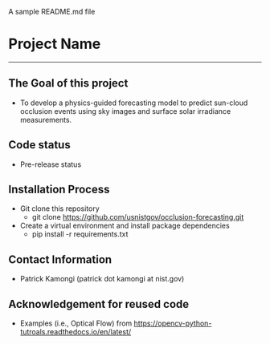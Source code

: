 A sample README.md file

# Project Name
---
## The Goal of this project 
- To develop a physics-guided forecasting model to predict sun-cloud occlusion events using sky images and surface solar irradiance measurements.

## Code status
- Pre-release status

## Installation Process
- Git clone this repository
	- git clone https://github.com/usnistgov/occlusion-forecasting.git
- Create a virtual environment and install package dependencies
	- pip install -r requirements.txt

## Contact Information
- Patrick Kamongi (patrick dot kamongi at nist.gov)

## Acknowledgement for reused code
- Examples (i.e., Optical Flow) from https://opencv-python-tutroals.readthedocs.io/en/latest/
